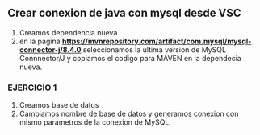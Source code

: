 ## Crear conexion de java con mysql desde VSC
1. Creamos dependencia nueva
2. en la pagina **https://mvnrepository.com/artifact/com.mysql/mysql-connector-j/8.4.0** seleccionamos la ultima version de MySQL Connnector/J y copiamos el codigo para MAVEN en la dependecia nueva.

### EJERCICIO 1
1. Creamos base de datos
2. Cambiamos nombre de base de datos y generamos conexion con mismo parametros de la conexion de MySQL.
